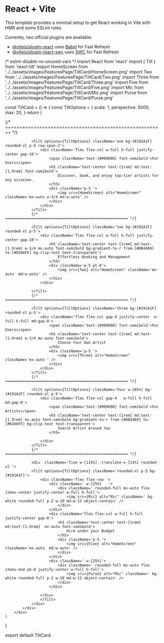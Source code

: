 # React + Vite

This template provides a minimal setup to get React working in Vite with HMR and some ESLint rules.

Currently, two official plugins are available:

- [@vitejs/plugin-react](https://github.com/vitejs/vite-plugin-react/blob/main/packages/plugin-react/README.md) uses [Babel](https://babeljs.io/) for Fast Refresh
- [@vitejs/plugin-react-swc](https://github.com/vitejs/vite-plugin-react-swc) uses [SWC](https://swc.rs/) for Fast Refresh









/* eslint-disable no-unused-vars */
import React from 'react'
import { Tilt } from 'react-tilt'
import HomeScreen from '../../assets/images/FeaturesPage/TiltCard/HomeScreen.png'
import Two from '../../assets/images/FeaturesPage/TiltCard/Two.png'
import Three from '../../assets/images/FeaturesPage/TiltCard/Three.png'
import Five from '../../assets/images/FeaturesPage/TiltCard/Five.png'
import Mic from '../../assets/images/FeaturesPage/TiltCard/Mic.png'
import Purse from '../../assets/images/FeaturesPage/TiltCard/Purse.png'

const TiltCard = () => {
    const TiltOptions = {
        scale: 1, 
        perspective: 5000,
        max: 20,
    }
    return (
        <div className='px-[5.5vw] my-[60px] md:my-[120px] h-full'>
            <div className='grid grid-cols-2 gap-3 md:gap-5'>
                {/* ======================================================== */}

                <Tilt options={TiltOptions} className='one bg-[#191A1F] rounded-xl p-5 row-span-2'>
                    <div className='flex flex-col w-full h-full justify-center gap-10'>
                        <span className='text-[#909090] font-semibold'>For Users</span>
                        <h5 className='text-center text-[1rem] md:text-[1.9rem] font-semibold'>
                            Discover, book, and enjoy top-tier artists for any occasion.
                        </h5>
                        <div className='p-5 '>
                            <img src={HomeScreen} alt="HomeScreen" className='mx-auto w-3/4 md:w-auto' />
                        </div>
                    </div>
                </Tilt>
                {/* ======================================================== */}

                <Tilt options={TiltOptions} className='two bg-[#191A1F] rounded-xl p-5'>
                    <div className='flex flex-col w-full h-full justify-center gap-10'>
                        <h5 className='text-center text-[1rem] md:text-[1.9rem] w-3/4 mx-auto font-semibold bg-gradient-to-r from-[#DB4469] to-[#0266FF] bg-clip-text text-transparent'>
                            Effortless Booking and Management
                        </h5>
                        <div className='p-5 pt-0'>
                            <img src={Two} alt="HomeScreen" className='mx-auto  md:w-auto' />
                        </div>
                    </div>

                </Tilt>
                {/* ======================================================== */}

                <Tilt options={TiltOptions} className='three bg-[#191A1F] rounded-xl p-5'>
                    <div className='flex flex-col gap-4 justify-center  w-full h-full md:gap-0'>
                        <span className='text-[#909090] font-semibold'>For Users</span>
                        <h5 className='text-center text-[1rem] md:text-[1.9rem] w-3/4 mx-auto font-semibold'>
                            Choose Your Own Artist
                        </h5>
                        <div className='p-5 '>
                            <img src={Three} alt="HomeScreen" className='mx-auto ' />
                        </div>
                    </div>
                </Tilt>
                {/* ======================================================== */}

                <Tilt options={TiltOptions} className='four w-[85%] bg-[#191A1F] rounded-xl p-5'>
                    <div className='flex flex-col gap-4   w-full h-full md:gap-0'>
                        <span className='text-[#909090] font-semibold'>For Artists</span>
                        <h5 className='text-center text-[1rem] md:text-[1.9rem] mx-auto font-semibold bg-gradient-to-r from-[#DB4469] to-[#0266FF] bg-clip-text text-transparent'>
                            Search Artist Around You
                        </h5>

                    </div>
                </Tilt>
                {/* ======================================================== */}

                <div  className='five w-[115%] -translate-x-[13%] rounded-xl '>
                <Tilt options={TiltOptions} className='rounded-xl p-5 bg-[#191A1F]'>
                    <div className='flex flex-row '>
                        <div className=' w-[25%]   '>
                            <div className=' rounded-full mx-auto flex items-center justify-center w-full h-full'>
                                <img src={Mic} alt="Mic" className=' bg-white rounded-full p-2 w-10 md:w-12 object-contain' />
                            </div>
                        </div>
                        <div className='flex flex-col w-full h-full justify-center gap-8'>
                            <h5 className='text-center text-[1rem] md:text-[1.9rem]  mx-auto font-semibold'>
                                Hire under your Budget
                            </h5>
                            <div className='p-5 '>
                                <img src={Five} alt="HomeScreen" className='mx-auto  md:w-auto' />
                            </div>
                        </div>
                        <div className=' w-[25%]'>
                            <div className=' rounded-full mx-auto flex items-end pb-8 justify-center w-full h-full'>
                                <img src={Purse} alt="Mic" className=' bg-white rounded-full p-2 w-10 md:w-12 object-contain' />
                            </div>
                        </div>

                    </div>
                    </Tilt>
                </div>
            </div>
        </div>
    )
}

export default TiltCard
